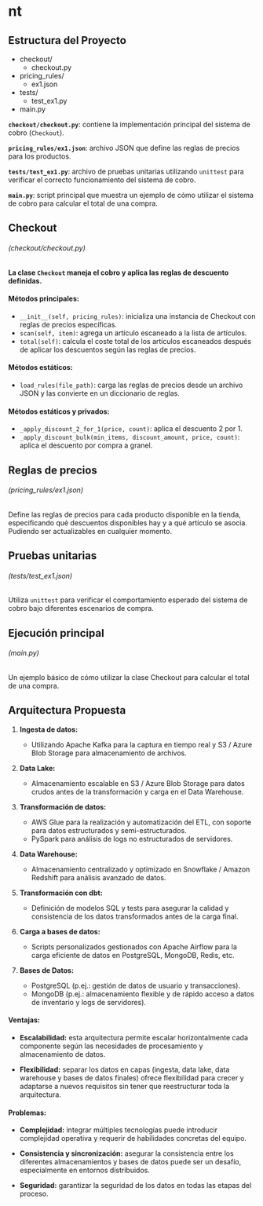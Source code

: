 # nt

## Estructura del Proyecto

   - checkout/
     - checkout.py
   - pricing_rules/
     - ex1.json
   - tests/
     - test_ex1.py
   - main.py

**`checkout/checkout.py`**: contiene la implementación principal del sistema de cobro (`Checkout`).

**`pricing_rules/ex1.json`**: archivo JSON que define las reglas de precios para los productos.

**`tests/test_ex1.py`**: archivo de pruebas unitarias utilizando `unittest` para verificar el correcto funcionamiento del sistema de cobro.

**`main.py`**: script principal que muestra un ejemplo de cómo utilizar el sistema de cobro para calcular el total de una compra.

## Checkout 
###### (checkout/checkout.py)
#### La clase `Checkout` maneja el cobro y aplica las reglas de descuento definidas.
#### Métodos principales:

   - `__init__(self, pricing_rules)`: inicializa una instancia de Checkout con reglas de precios específicas.
   - `scan(self, item)`: agrega un artículo escaneado a la lista de artículos.
   - `total(self)`: calcula el coste total de los artículos escaneados después de aplicar los descuentos según las reglas de precios.

#### Métodos estáticos:

   - `load_rules(file_path)`: carga las reglas de precios desde un archivo JSON y las convierte en un diccionario de reglas.

#### Métodos estáticos y privados:

   - `_apply_discount_2_for_1(price, count)`: aplica el descuento 2 por 1.
   - `_apply_discount_bulk(min_items, discount_amount, price, count)`: aplica el descuento por compra a granel.

## Reglas de precios
###### (pricing_rules/ex1.json)
Define las reglas de precios para cada producto disponible en la tienda, especificando qué descuentos disponibles hay y a qué artículo se asocia.
Pudiendo ser actualizables en cualquier momento.

## Pruebas unitarias
###### (tests/test_ex1.json)
Utiliza `unittest` para verificar el comportamiento esperado del sistema de cobro bajo diferentes escenarios de compra.

## Ejecución principal
###### (main.py)
Un ejemplo básico de cómo utilizar la clase Checkout para calcular el total de una compra.

## Arquitectura Propuesta

1. **Ingesta de datos:** 
   - Utilizando Apache Kafka para la captura en tiempo real y S3 / Azure Blob Storage para almacenamiento de archivos.

2. **Data Lake:**
   - Almacenamiento escalable en S3 / Azure Blob Storage para datos crudos antes de la transformación y carga en el Data Warehouse.

3. **Transformación de datos:**
   - AWS Glue para la realización y automatización del ETL, con soporte para datos estructurados y semi-estructurados.
   - PySpark para análisis de logs no estructurados de servidores.

4. **Data Warehouse:**
   - Almacenamiento centralizado y optimizado en Snowflake / Amazon Redshift para análisis avanzado de datos.

5. **Transformación con dbt:**
   - Definición de modelos SQL y tests para asegurar la calidad y consistencia de los datos transformados antes de la carga final.

6. **Carga a bases de datos:**
   - Scripts personalizados gestionados con Apache Airflow para la carga eficiente de datos en PostgreSQL, MongoDB, Redis, etc.

7. **Bases de Datos:**
   - PostgreSQL (p.ej.: gestión de datos de usuario y transacciones).
   - MongoDB (p.ej.: almacenamiento flexible y de rápido acceso a datos de inventario y logs de servidores).

#### Ventajas:
- **Escalabilidad:** esta arquitectura permite escalar horizontalmente cada componente según las necesidades de procesamiento y almacenamiento de datos.

- **Flexibilidad:** separar los datos en capas (ingesta, data lake, data warehouse y bases de datos finales) ofrece flexibilidad para crecer y adaptarse a nuevos requisitos sin tener que reestructurar toda la arquitectura.

#### Problemas:
- **Complejidad:** integrar múltiples tecnologías puede introducir complejidad operativa y requerir de habilidades concretas del equipo.
  
- **Consistencia y sincronización:** asegurar la consistencia entre los diferentes almacenamientos y bases de datos puede ser un desafío, especialmente en entornos distribuidos.

- **Seguridad:** garantizar la seguridad de los datos en todas las etapas del proceso.
